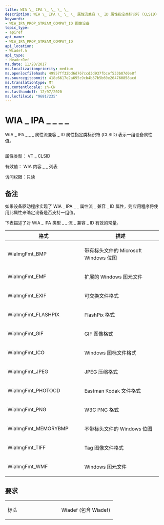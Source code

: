 ```yaml
---
title: WIA \_ IPA \_ \_ \_ \_
description: WIA \_ IPA \_ \_ \_ 属性流兼容 \_ ID 属性指定类标识符 (CLSID) 表示一组设备属性值。
keywords:
- WIA_IPA_PROP_STREAM_COMPAT_ID 图像设备
topic_type:
- apiref
api_name:
- WIA_IPA_PROP_STREAM_COMPAT_ID
api_location:
- Wiadef.h
api_type:
- HeaderDef
ms.date: 11/28/2017
ms.localizationpriority: medium
ms.openlocfilehash: 49957ff32bd6d767ccd3d937fbcef533b87d0e8f
ms.sourcegitcommit: 418e6617e2a695c9cb4b37b5b60e264760858acd
ms.translationtype: MT
ms.contentlocale: zh-CN
ms.lasthandoff: 12/07/2020
ms.locfileid: "96817235"
---
```

# <a name="wia_ipa_prop_stream_compat_id"></a>WIA \_ IPA \_ \_ \_ \_


WIA \_ IPA \_ \_ \_ 属性流兼容 \_ ID 属性指定类标识符 (CLSID) 表示一组设备属性值。

## <span id="ddk_wia_ipa_prop_stream_compat_id_si"></span><span id="DDK_WIA_IPA_PROP_STREAM_COMPAT_ID_SI"></span>


属性类型： VT \_ CLSID

有效值： WIA 内容 \_ \_ 列表

访问权限：只读

<a name="remarks"></a>备注
-------

如果设备驱动程序实现了 WIA \_ IPA \_ \_ 属性流 \_ 兼容 \_ ID 属性，则应用程序将使用此属性来确定设备是否支持一组值。

下表描述了对 WIA \_ IPA 类型 \_ \_ 流 \_ 兼容 \_ ID 有效的常量。

<table>
<colgroup>
<col width="50%" />
<col width="50%" />
</colgroup>
<thead>
<tr class="header">
<th>格式</th>
<th>描述</th>
</tr>
</thead>
<tbody>
<tr class="odd">
<td><p>WiaImgFmt_BMP</p></td>
<td><p>带有标头文件的 Microsoft Windows 位图</p></td>
</tr>
<tr class="even">
<td><p>WiaImgFmt_EMF</p></td>
<td><p>扩展的 Windows 图元文件</p></td>
</tr>
<tr class="odd">
<td><p>WiaImgFmt_EXIF</p></td>
<td><p>可交换文件格式</p></td>
</tr>
<tr class="even">
<td><p>WiaImgFmt_FLASHPIX</p></td>
<td><p>FlashPix 格式</p></td>
</tr>
<tr class="odd">
<td><p>WiaImgFmt_GIF</p></td>
<td><p>GIF 图像格式</p></td>
</tr>
<tr class="even">
<td><p>WiaImgFmt_ICO</p></td>
<td><p>Windows 图标文件格式</p></td>
</tr>
<tr class="odd">
<td><p>WiaImgFmt_JPEG</p></td>
<td><p>JPEG 压缩格式</p></td>
</tr>
<tr class="even">
<td><p>WiaImgFmt_PHOTOCD</p></td>
<td><p>Eastman Kodak 文件格式</p></td>
</tr>
<tr class="odd">
<td><p>WiaImgFmt_PNG</p></td>
<td><p>W3C PNG 格式</p></td>
</tr>
<tr class="even">
<td><p>WiaImgFmt_MEMORYBMP</p></td>
<td><p>不带标头文件的 Windows 位图</p></td>
</tr>
<tr class="odd">
<td><p>WiaImgFmt_TIFF</p></td>
<td><p>Tag 图像文件格式</p></td>
</tr>
<tr class="even">
<td><p>WiaImgFmt_WMF</p></td>
<td><p>Windows 图元文件</p></td>
</tr>
</tbody>
</table>

 

<a name="requirements"></a>要求
------------

<table>
<colgroup>
<col width="50%" />
<col width="50%" />
</colgroup>
<tbody>
<tr class="odd">
<td><p>标头</p></td>
<td>Wiadef (包含 Wiadef) </td>
</tr>
</tbody>
</table>

 

 





